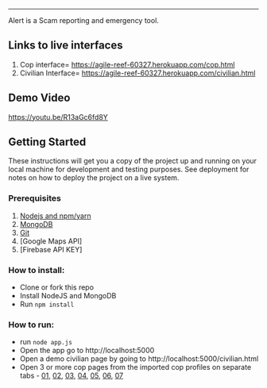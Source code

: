 ----------


Alert is a Scam reporting and emergency tool.
## Links to live interfaces
1. Cop interface= https://agile-reef-60327.herokuapp.com/cop.html
2. Civilian Interface= https://agile-reef-60327.herokuapp.com/civilian.html
## Demo Video
https://youtu.be/R13aGc6fd8Y
## Getting Started

These instructions will get you a copy of the project up and running on your local machine for development and testing purposes. See deployment for notes on how to deploy the project on a live system.

### Prerequisites

 1. [Nodejs and npm/yarn](https://nodejs.org)
 2. [MongoDB](https://www.mongodb.com/)
 3. [Git](https://git-scm.com)
 4. [Google Maps API]
 5. [Firebase API KEY]


### How to install:

* Clone or fork this repo
* Install NodeJS and MongoDB
* Run `npm install` 


### How to run:

* run `node app.js` 
* Open the app go to http://localhost:5000
* Open a demo civilian page by going to http://localhost:5000/civilian.html
* Open 3 or more cop pages from the imported cop profiles on separate tabs - [01](http://localhost:5000/cop.html), [02](http://localhost:5000/cop.html), [03](http://localhost:5000/cop.html), [04](http://localhost:5000/cop.html), [05](http://localhost:5000/cop.html), [06](http://localhost:5000/cop.html), [07](http://localhost:5000/cop.html)

